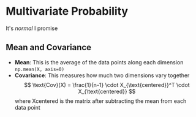 # Multivariate Probability
It's *normal* I promise

## Mean and Covariance
- **Mean**: This is the average of the data points along each dimension  `np.mean(X, axis=0)`
- **Covariance**: This measures how much two dimensions vary together
$$
\text{Cov}(X) = \frac{1}{n-1} \cdot X_{\text{centered}}^T \cdot X_{\text{centered}}
$$
where Xcentered is the matrix after subtracting the mean from each data point